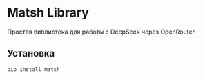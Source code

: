 # Matsh Library

Простая библиотека для работы с DeepSeek через OpenRouter.

## Установка

```bash
pip install matsh